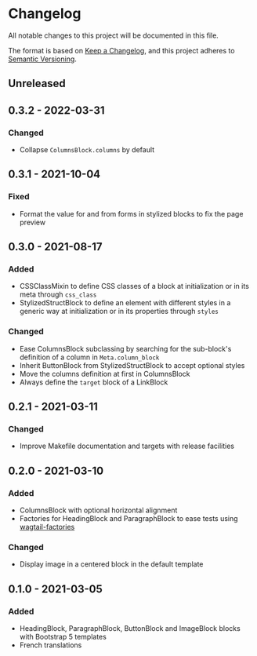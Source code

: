 # Changelog

All notable changes to this project will be documented in this file.

The format is based on [Keep a Changelog](https://keepachangelog.com/en/1.0.0/),
and this project adheres to [Semantic Versioning](https://semver.org/spec/v2.0.0.html).

## Unreleased

## 0.3.2 - 2022-03-31
### Changed
- Collapse `ColumnsBlock.columns` by default

## 0.3.1 - 2021-10-04
### Fixed
- Format the value for and from forms in stylized blocks to fix the page preview

## 0.3.0 - 2021-08-17
### Added
- CSSClassMixin to define CSS classes of a block at initialization or in its
  meta through `css_class`
- StylizedStructBlock to define an element with different styles in a generic
  way at initialization or in its properties through `styles`

### Changed
- Ease ColumnsBlock subclassing by searching for the sub-block's definition of
  a column in `Meta.column_block`
- Inherit ButtonBlock from StylizedStructBlock to accept optional styles
- Move the columns definition at first in ColumnsBlock
- Always define the `target` block of a LinkBlock

## 0.2.1 - 2021-03-11
### Changed
- Improve Makefile documentation and targets with release facilities

## 0.2.0 - 2021-03-10
### Added
- ColumnsBlock with optional horizontal alignment
- Factories for HeadingBlock and ParagraphBlock to ease tests using
  [wagtail-factories](https://pypi.org/project/wagtail-factories/)

### Changed
- Display image in a centered block in the default template

## 0.1.0 - 2021-03-05
### Added
- HeadingBlock, ParagraphBlock, ButtonBlock and ImageBlock blocks with
  Bootstrap 5 templates
- French translations
